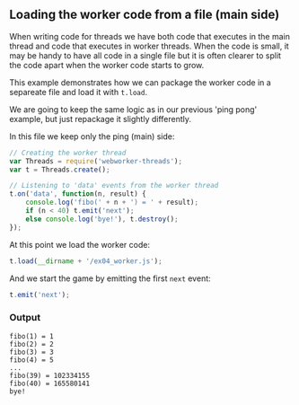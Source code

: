 ## Loading the worker code from a file (main side)

When writing code for threads we have both code that executes in the main thread and code that 
executes in worker threads. When the code is small, it may be handy to have all code in a single file
but it is often clearer to split the code apart when the worker code starts to grow.

This example demonstrates how we can package the worker code in a separeate file and
load it with `t.load`.

We are going to keep the same logic as in our previous 'ping pong' example, but just repackage
it slightly differently.

In this file we keep only the ping (main) side:

``` javascript
// Creating the worker thread
var Threads = require('webworker-threads');
var t = Threads.create();

// Listening to 'data' events from the worker thread
t.on('data', function(n, result) {
	console.log('fibo(' + n + ') = ' + result);
	if (n < 40) t.emit('next');
	else console.log('bye!'), t.destroy();
});
```

At this point we load the worker code:

``` javascript
t.load(__dirname + '/ex04_worker.js');
```

And we start the game by emitting the first `next` event:

``` javascript
t.emit('next');
```

### Output

```
fibo(1) = 1
fibo(2) = 2
fibo(3) = 3
fibo(4) = 5
...
fibo(39) = 102334155
fibo(40) = 165580141
bye!
```
